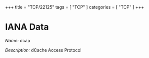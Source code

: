 +++
title = "TCP/22125"
tags = [ "TCP" ]
categories = [ "TCP" ]
+++

# IANA Data

_Name:_ dcap

_Description:_ dCache Access Protocol

